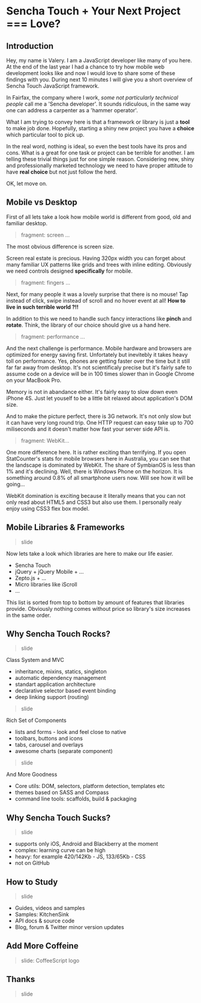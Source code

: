 # Sencha Touch + Your Next Project === Love?

## Introduction

Hey, my name is Valery. 
I am a JavaScript developer like many of you here.
At the end of the last year
I had a chance to try how mobile web development looks like
and now I would love to share some of these findings with you.
During next 10 minutes I will give you a short overview of
Sencha Touch JavaScript framework.

In Fairfax, the company where I work,
*some not particularly technical people* call me a 'Sencha developer'.
It sounds ridiculous, in the same way one can address a carpenter
as a 'hammer operator'.

What I am trying to convey here is that a framework or library
is just a **tool** to make job done.
Hopefully, starting a shiny new project you have a **choice**
which particular tool to pick up.

In the real word, nothing is ideal, so even the best tools have its pros and cons.
What is a great for one task or project can be terrible for another.
I am telling these trivial things just for one simple reason.
Considering new, shiny and professionally marketed technology
we need to have proper attitude to have **real choice**
but not just follow the herd.

OK, let move on.

## Mobile vs Desktop

First of all lets take a look how mobile world is different
from good, old and familiar desktop.

> fragment: screen ...

The most obvious difference is screen size.

Screen real estate is precious.
Having 320px width you can forget about many familiar UX patterns
like grids and trees with inline editing.
Obviously we need controls designed **specifically** for mobile.

> fragment: fingers ...

Next, for many people it was a lovely surprise that there is no mouse!
Tap instead of click, swipe instead of scroll and no hover event at all!
**How to live in such terrible world ?!!**

In addition to this we need to handle
such fancy interactions like **pinch** and **rotate**.
Think, the library of our choice should give us a hand here.

> fragment: performance ...

And the next challenge is performance.
Mobile hardware and browsers are optimized for energy saving first.
Unfortately but inevitebly it takes heavy toll on performance.
Yes, phones are getting faster over the time but it still far far away from desktop.
It's not scientificaly precise but it's fairly safe to assume code
on a device will be in 100 times slower than in Google Chrome on your MacBook Pro.

Memory is not in abandance either.
It's fairly easy to slow down even iPhone 4S.
Just let youself to be a little bit relaxed about application's DOM size.

And to make the picture perfect, there is 3G network.
It's not only slow but it can have very long round trip.
One HTTP request can easy take up to 700 miliseconds
and it doesn't matter how fast your server side API is.

> fragment: WebKit...

One more difference here.
It is rather exciting than terrifying.
If you open StatCounter's stats for mobile browsers here in Australia,
you can see that the landscape is dominated by WebKit.
The share of SymbianOS is less than 1% and it's declining.
Well, there is Windows Phone on the horizon.
It is something around 0.8% of all smartphone users now.
Will see how it will be going...

WebKit domination is exciting because it literally means
that you can not only read about HTML5 and CSS3 but also use them.
I personally realy enjoy using CSS3 flex box model.

## Mobile Libraries & Frameworks

> slide

Now lets take a look which libraries are here to make our life easier.

* Sencha Touch
* jQuery + jQuery Mobile + ...
* Zepto.js + ...
* Micro libraries like iScroll
* ...

This list is sorted from top to bottom by amount of features that libraries provide.
Obviously nothing comes without price so library's size increases in the same order.

##  Why Sencha Touch Rocks?

> slide

Class System and MVC

  * inheritance, mixins, statics, singleton
  * automatic dependency management
  * standart application architecture
  * declarative selector based event binding
  * deep linking support (routing)

> slide

Rich Set of Components

  * lists and forms - look and feel close to native
  * toolbars, buttons and icons
  * tabs, carousel and overlays
  * awesome charts (separate component)

> slide

And More Goodness

* Core utils: DOM, selectors, platform detection, templates etc
* themes based on SASS and Compass
* command line tools: scaffolds, build & packaging

## Why Sencha Touch Sucks?

> slide

* supports only iOS, Android and Blackberry at the moment
* complex: learning curve can be high
* heavy: for example 420/142Kb - JS, 133/65Kb - CSS
* not on GitHub

## How to Study

> slide

* Guides, videos and samples
* Samples: KitchenSink
* API docs & source code
* Blog, forum & Twitter
  minor version updates

## Add More Coffeine

> slide: CoffeeScript logo

## Thanks

> slide
